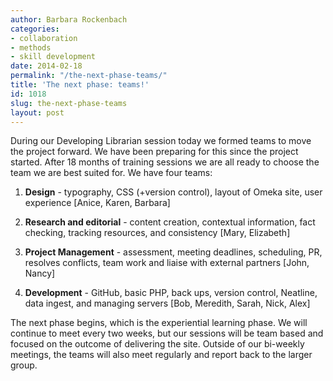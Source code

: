 ```yaml
---
author: Barbara Rockenbach
categories:
- collaboration
- methods
- skill development
date: 2014-02-18
permalink: "/the-next-phase-teams/"
title: 'The next phase: teams!'
id: 1018
slug: the-next-phase-teams
layout: post
---
```

During our Developing Librarian session today we formed teams to move the project forward. We have been preparing for this since the project started. After 18 months of training sessions we are all ready to choose the team we are best suited for. We have four teams:

1. <strong>Design</strong> - typography, CSS (+version control), layout of Omeka site, user experience [Anice, Karen, Barbara]

2. <strong>Research and editorial</strong> - content creation, contextual information, fact checking, tracking resources, and consistency [Mary, Elizabeth]

3. <strong>Project Management</strong> - assessment, meeting deadlines, scheduling, PR, resolves conflicts, team work and liaise with external partners [John, Nancy]

4. <strong>Development</strong> - GitHub, basic PHP, back ups, version control, Neatline, data ingest, and managing servers [Bob, Meredith, Sarah, Nick, Alex]

The next phase begins, which is the experiential learning phase. We will continue to meet every two weeks, but our sessions will be team based and focused on the outcome of delivering the site. Outside of our bi-weekly meetings, the teams will also meet regularly and report back to the larger group.
